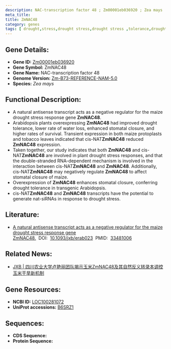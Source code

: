 ```yaml
---
description: NAC-transcription factor 48 ; Zm00001eb036920 ; Zea mays
meta_title:
title: ZmNAC48
category: genes
tags: [ drought,stress,drought stress,drought stress ,tolerance,drought tolerance,stress tolerance,stomatal,water loss,stress response,drought stress response,protoplasts,drought response ]
---
```


## Gene Details:
- **Gene ID:**	[Zm00001eb036920](https://www.maizegdb.org/gene_center/gene/Zm00001eb036920)
- **Gene Symbol:** ZmNAC48
- **Gene Name:** NAC-transcription factor 48
- **Genome Version:** [Zm-B73-REFERENCE-NAM-5.0](https://www.maizegdb.org/genome/assembly/Zm-B73-REFERENCE-NAM-5.0)
- **Species:** *Zea mays*

## Functional Description:
   - A natural antisense transcript acts as a negative regulator for the maize drought stress response gene **ZmNAC48**.
   - Arabidopsis plants overexpressing **ZmNAC48** had improved drought tolerance, lower rate of water loss, enhanced stomatal closure, and higher rates of survival. Transient expression in both maize protoplasts and tobacco leaves indicated that cis-NAT**ZmNAC48** reduced **ZmNAC48** expression.
   - Taken together, our study indicates that both **ZmNAC48** and cis-NAT**ZmNAC48** are involved in plant drought stress responses, and that the double-stranded RNA-dependent mechanism is involved in the interaction between cis-NAT**ZmNAC48** and **ZmNAC48**. Additionally, cis-NAT**ZmNAC48** may negatively regulate **ZmNAC48** to affect stomatal closure of maize.
   - Overexpression of **ZmNAC48** enhances stomatal closure, conferring drought tolerance in transgenic Arabidopsis.
   - cis-NAT**ZmNAC48** and **ZmNAC48** transcripts have the potential to generate nat-siRNAs in response to drought stress.

## Literature:
   - [A natural antisense transcript acts as a negative regulator for the maize drought stress response gene ZmNAC48.]( https://academic.oup.com/jxb/article/72/7/2790/6106568?login=true)&nbsp;&nbsp;DOI:&nbsp;&nbsp;[10.1093/jxb/erab023](https://academic.oup.com/jxb/article/72/7/2790/6106568?login=true)&nbsp;&nbsp;PMID:&nbsp;&nbsp;[33481006](https://pubmed.ncbi.nlm.nih.gov/33481006/)

## Related News:
   - [JXB | 四川农业大学卢艳丽团队揭示玉米ZmNAC48及其自然反义转录本调控玉米干旱新机制](https://mp.weixin.qq.com/s?__biz=Mzg3MDEwNDEyMg==&mid=2247504144&idx=2&sn=708abf1b0b1215ee2381ac530bcbb11e&chksm=ce907c45f9e7f5531e1b77925eb447f71dc8064a8c7c25fcf792abec08af3288adc57e3401bd&scene=27#wechat_redirect)

## Gene Resources:
- **NCBI ID:** [LOC100281072](https://www.ncbi.nlm.nih.gov/gene/?term=LOC100281072)
- **UniProt accessions:** [B6SRZ1](https://www.uniprot.org/uniprotkb/B6SRZ1/entry)

## Sequences:
- **CDS Sequence:**
- **Protein Sequence:**
